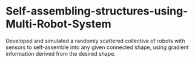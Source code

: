# Self-assembling-structures-using-Multi-Robot-System
Developed and simulated a randomly scattered collective of robots with sensors to self-assemble into any given connected shape, using gradient information derived from the desired shape.
